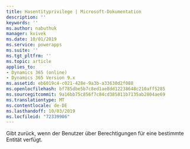 ```yaml
---
title: Hasentityprivilege | Microsoft-Dokumentation
description: ''
keywords: ''
ms.author: nabuthuk
manager: kvivek
ms.date: 10/01/2019
ms.service: powerapps
ms.suite: ''
ms.tgt_pltfrm: ''
ms.topic: article
applies_to:
- Dynamics 365 (online)
- Dynamics 365 Version 9.x
ms.assetid: eb6019c4-c021-428e-9a3b-a33630d2f088
ms.openlocfilehash: bf785dbe5b7c8ed1ae8dd12238648c210aff5285
ms.sourcegitcommit: 9a16bb75c856f7c84cd385811b7135ab2804ae69
ms.translationtype: MT
ms.contentlocale: de-DE
ms.lasthandoff: 10/03/2019
ms.locfileid: "72339906"
---
```

Gibt zurück, wenn der Benutzer über Berechtigungen für eine bestimmte Entität verfügt.
